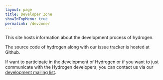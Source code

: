 ```yaml
---
layout: page
title: Developer Zone
showInTopMenu: true
permalink: /devzone/
---
```


This site hosts information about the development process of hydrogen. 

The source code of hydrogen along with our issue tracker is hosted at Github.

If want to participate in the development of Hydrogen or if you want to just communicate with the Hydrogen developers, you can contact us via our <a href="http://lists.sourceforge.net/mailman/listinfo/hydrogen-devel">development mailing list</a>.
